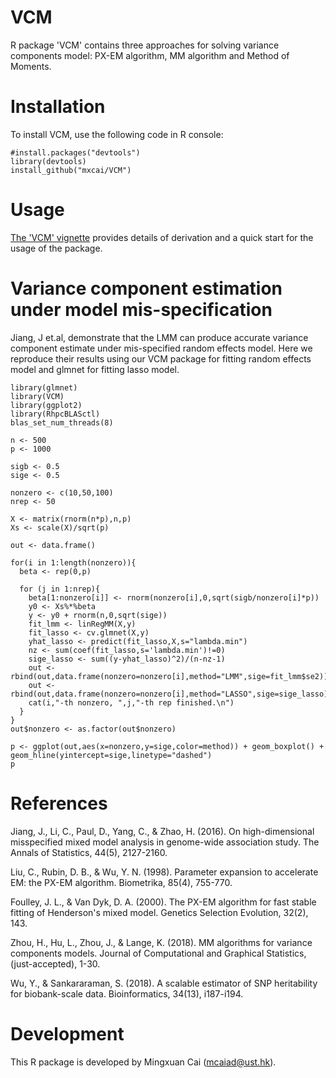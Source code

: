 VCM
===========
R package 'VCM' contains three approaches for solving variance components model: PX-EM algorithm, MM algorithm and Method of Moments.

Installation
===========

To install VCM, use the following code in R console:

```{r}
#install.packages("devtools")
library(devtools)
install_github("mxcai/VCM")
```

Usage
===========
[The 'VCM' vignette](https://github.com/mxcai/VCM/blob/master/inst/doc/vignette.pdf) provides details of derivation and a quick start for the usage of the package.

Variance component estimation under model mis-specification
===========
Jiang, J et.al, demonstrate that the LMM can produce accurate variance component estimate under mis-specified random effects model. Here we reproduce their results using our VCM package for fitting random effects model and glmnet for fitting lasso model.

```{r}
library(glmnet)
library(VCM)
library(ggplot2)
library(RhpcBLASctl)
blas_set_num_threads(8)

n <- 500
p <- 1000

sigb <- 0.5
sige <- 0.5

nonzero <- c(10,50,100)
nrep <- 50

X <- matrix(rnorm(n*p),n,p)
Xs <- scale(X)/sqrt(p)

out <- data.frame()

for(i in 1:length(nonzero)){
  beta <- rep(0,p)

  for (j in 1:nrep){
    beta[1:nonzero[i]] <- rnorm(nonzero[i],0,sqrt(sigb/nonzero[i]*p))
    y0 <- Xs%*%beta
    y <- y0 + rnorm(n,0,sqrt(sige))
    fit_lmm <- linRegMM(X,y)
    fit_lasso <- cv.glmnet(X,y)
    yhat_lasso <- predict(fit_lasso,X,s="lambda.min")
    nz <- sum(coef(fit_lasso,s='lambda.min')!=0)
    sige_lasso <- sum((y-yhat_lasso)^2)/(n-nz-1)
    out <- rbind(out,data.frame(nonzero=nonzero[i],method="LMM",sige=fit_lmm$se2))
    out <- rbind(out,data.frame(nonzero=nonzero[i],method="LASSO",sige=sige_lasso))
    cat(i,"-th nonzero, ",j,"-th rep finished.\n")
  }
}
out$nonzero <- as.factor(out$nonzero)

p <- ggplot(out,aes(x=nonzero,y=sige,color=method)) + geom_boxplot() + geom_hline(yintercept=sige,linetype="dashed")
p
```

References
==========

Jiang, J., Li, C., Paul, D., Yang, C., & Zhao, H. (2016). On high-dimensional misspecified mixed model analysis in genome-wide association study. The Annals of Statistics, 44(5), 2127-2160.

Liu, C., Rubin, D. B., & Wu, Y. N. (1998). Parameter expansion to accelerate EM: the PX-EM algorithm. Biometrika, 85(4), 755-770.

Foulley, J. L., & Van Dyk, D. A. (2000). The PX-EM algorithm for fast stable fitting of Henderson's mixed model. Genetics Selection Evolution, 32(2), 143.

Zhou, H., Hu, L., Zhou, J., & Lange, K. (2018). MM algorithms for variance components models. Journal of Computational and Graphical Statistics, (just-accepted), 1-30.

Wu, Y., & Sankararaman, S. (2018). A scalable estimator of SNP heritability for biobank-scale data. Bioinformatics, 34(13), i187-i194.


Development
==========

This R package is developed by Mingxuan Cai (mcaiad@ust.hk).
